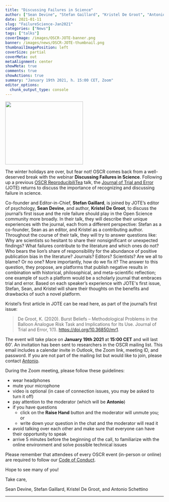 ```yaml
---
title: "Discussing Failures in Science"
author: ["Sean Devine", "Stefan Gaillard", "Kristel De Groot", "Antonio Schettino"]
date: 2021-01-11
slug: "FailureScience-Jan2021"
categories: ["News"]
tags: ["talks"]
coverImage: /images/OSCR-JOTE-banner.png
banner: /images/news/OSCR-JOTE-thumbnail.png
thumbnailImagePosition: left
coverSize: partial
coverMeta: out
metaAlignment: center
showMeta: true
comments: true
showActions: true
summary: "January 19th 2021, h. 15:00 CET, Zoom"
editor_options: 
  chunk_output_type: console
---
```

<img border="0" alt="" src="/images/news/OSCR-JOTE-banner.png" width="70%" height="200" align="center">


The winter holidays are over, but fear not! OSCR comes back from a well-deserved break with the webinar **Discussing Failures in Science**. Following up a previous [OSCR ReproducibiliTea](https://www.openscience-rotterdam.com/2020/01/reproducibilitea-feb2020/) talk, the [Journal of Trial and Error](https://www.jtrialerror.com/) (JOTE) returns to discuss the importance of recognizing and discussing failure in science.

Co-founder and Editor-in-Chief, **Stefan Gaillard**, is joined by JOTE’s editor of psychology, **Sean Devine**, and author, **Kristel De Groot**, to discuss the journal’s first issue and the role failure should play in the Open Science community more broadly. In their talk, they will describe their unique experiences with the journal, each from a different perspective: Stefan as a co-founder, Sean as an editor, and Kristel as a contributing author. Throughout the course of their talk, they will try to answer questions like: Why are scientists so hesitant to share their nonsignificant or unexpected findings? What failures contribute to the literature and which ones do not? Who bears the lion’s share of responsibility for the abundance of positive publication bias in the literature? Journals? Editors? Scientists? Are we all to blame? Or no one? More importantly, how do we fix it? The answer to this question, they propose, are platforms that publish negative results in combination with historical, philosophical, and meta-scientific reflection; one example of such a platform would be a scholarly journal that embraces trial and error. Based on each speaker’s experience with JOTE's first issue, Stefan, Sean, and Kristel will share their thoughts on the benefits and drawbacks of such a novel platform. 

Kristel’s first article in JOTE can be read here, as part of the journal’s first issue:

> De Groot, K. (2020). Burst Beliefs – Methodological Problems in the Balloon Analogue Risk Task and Implications for Its Use. Journal of Trial and Error, 1(1). https://doi.org/10.36850/mr1.

The event will take place on **January 19th 2021** at **15:00 CET** and will last 60'. An invitation has been sent to researchers in the OSCR mailing list. This email includes a calendar invite in Outlook, the Zoom link, meeting ID, and password. If you are not part of the mailing list but would like to join, please contact [Antonio](mailto:schettino@eur.nl).

During the Zoom meeting, please follow these guidelines:

* wear headphones
* mute your microphone
* video is optional (in case of connection issues, you may be asked to turn it off)
* pay attention to the moderator (which will be **Antonio**)
* if you have questions
  - click on the **Raise Hand** button and the moderator will unmute you; or
  - write down your question in the chat and the moderator will read it
* avoid talking over each other and make sure that everyone can have their opportunity to speak
* arrive 5 minutes before the beginning of the call, to familiarize with the online environment and solve possible technical issues

Please remember that attendees of every OSCR event (in-person or online) are required to follow our [Code of Conduct](https://www.openscience-rotterdam.com/coc/).

Hope to see many of you!

Take care,

Sean Devine, Stefan Gaillard, Kristel De Groot, and Antonio Schettino

***



